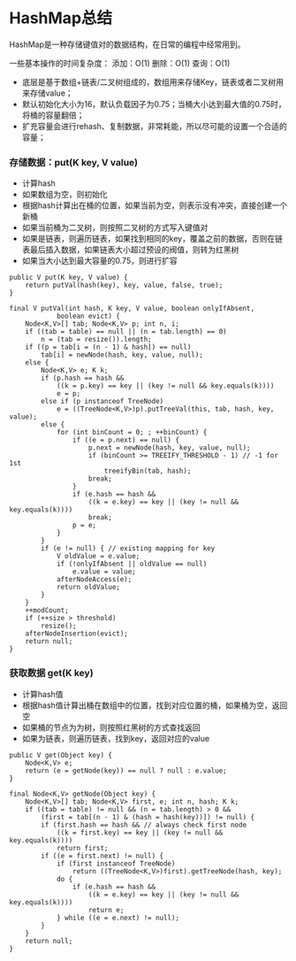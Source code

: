 # HashMap总结

HashMap是一种存储键值对的数据结构，在日常的编程中经常用到。

一些基本操作的时间复杂度：
添加：O(1)
删除：O(1)
查询：O(1)

* 底层是基于数组+链表/二叉树组成的，数组用来存储Key，链表或者二叉树用来存储value；
* 默认初始化大小为16，默认负载因子为0.75；当桶大小达到最大值的0.75时，将桶的容量翻倍；
* 扩充容量会进行rehash、复制数据，非常耗能，所以尽可能的设置一个合适的容量；

### 存储数据：put(K key, V value)

* 计算hash
* 如果数组为空，则初始化
* 根据hash计算出在桶的位置，如果当前为空，则表示没有冲突，直接创建一个新桶
* 如果当前桶为二叉树，则按照二叉树的方式写入键值对
* 如果是链表，则遍历链表，如果找到相同的key，覆盖之前的数据，否则在链表最后插入数据，如果链表大小超过预设的阀值，则转为红黑树
* 如果当大小达到最大容量的0.75，则进行扩容

```
public V put(K key, V value) {
    return putVal(hash(key), key, value, false, true);
}

final V putVal(int hash, K key, V value, boolean onlyIfAbsent,
            boolean evict) {
    Node<K,V>[] tab; Node<K,V> p; int n, i;
    if ((tab = table) == null || (n = tab.length) == 0)
        n = (tab = resize()).length;
    if ((p = tab[i = (n - 1) & hash]) == null)
        tab[i] = newNode(hash, key, value, null);
    else {
        Node<K,V> e; K k;
        if (p.hash == hash &&
            ((k = p.key) == key || (key != null && key.equals(k))))
            e = p;
        else if (p instanceof TreeNode)
            e = ((TreeNode<K,V>)p).putTreeVal(this, tab, hash, key, value);
        else {
            for (int binCount = 0; ; ++binCount) {
                if ((e = p.next) == null) {
                    p.next = newNode(hash, key, value, null);
                    if (binCount >= TREEIFY_THRESHOLD - 1) // -1 for 1st
                        treeifyBin(tab, hash);
                    break;
                }
                if (e.hash == hash &&
                    ((k = e.key) == key || (key != null && key.equals(k))))
                    break;
                p = e;
            }
        }
        if (e != null) { // existing mapping for key
            V oldValue = e.value;
            if (!onlyIfAbsent || oldValue == null)
                e.value = value;
            afterNodeAccess(e);
            return oldValue;
        }
    }
    ++modCount;
    if (++size > threshold)
        resize();
    afterNodeInsertion(evict);
    return null;
}

```

### 获取数据 get(K key)

* 计算hash值
* 根据hash值计算出桶在数组中的位置，找到对应位置的桶，如果桶为空，返回空
* 如果桶的节点为为树，则按照红黑树的方式查找返回
* 如果为链表，则遍历链表，找到key，返回对应的value


```
public V get(Object key) {
    Node<K,V> e;
    return (e = getNode(key)) == null ? null : e.value;
}

final Node<K,V> getNode(Object key) {
    Node<K,V>[] tab; Node<K,V> first, e; int n, hash; K k;
    if ((tab = table) != null && (n = tab.length) > 0 &&
        (first = tab[(n - 1) & (hash = hash(key))]) != null) {
        if (first.hash == hash && // always check first node
            ((k = first.key) == key || (key != null && key.equals(k))))
            return first;
        if ((e = first.next) != null) {
            if (first instanceof TreeNode)
                return ((TreeNode<K,V>)first).getTreeNode(hash, key);
            do {
                if (e.hash == hash &&
                    ((k = e.key) == key || (key != null && key.equals(k))))
                    return e;
            } while ((e = e.next) != null);
        }
    }
    return null;
}
```
